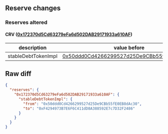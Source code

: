## Reserve changes

### Reserves altered

#### CRV ([0x172370d5Cd63279eFa6d502DAB29171933a610AF](https://polygonscan.com/address/0x172370d5Cd63279eFa6d502DAB29171933a610AF))

| description | value before | value after |
| --- | --- | --- |
| stableDebtTokenImpl | [0x50ddd0Cd4266299527d25De9CBb55fE0EB8dAc30](https://polygonscan.com/address/0x50ddd0Cd4266299527d25De9CBb55fE0EB8dAc30) | [0xF4294973B7E6F6C411dD8A388592E7c7D32F2486](https://polygonscan.com/address/0xF4294973B7E6F6C411dD8A388592E7c7D32F2486) |


## Raw diff

```json
{
  "reserves": {
    "0x172370d5Cd63279eFa6d502DAB29171933a610AF": {
      "stableDebtTokenImpl": {
        "from": "0x50ddd0Cd4266299527d25De9CBb55fE0EB8dAc30",
        "to": "0xF4294973B7E6F6C411dD8A388592E7c7D32F2486"
      }
    }
  }
}
```